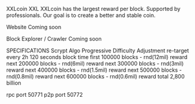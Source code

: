 XXLcoin XXL
XXLcoin has the largest reward per block.
Supported by professionals.
Оur goal is to create a better and stable coin.

Website
Coming soon

Block Explorer / Crawler
Coming soon

SPECIFICATIONS
Scrypt Algo
Progressive Difficulty Adjustment
re-target every 2h
120 seconds block time
first 100000 blocks - rnd(12mil) reward
next 200000 blocks - rnd(6mil) reward
next 300000 blocks - rnd(3mil) reward
next 400000 blocks - rnd(1.5mil) reward
next 500000 blocks - rnd(0.8mil) reward
next 600000 blocks - rnd(0.6mil) reward
total 2,800 billion

rpc port 50771
p2p port 50772
